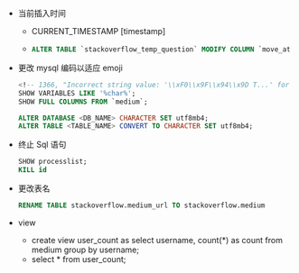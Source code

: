 - 当前插入时间
  - CURRENT_TIMESTAMP [timestamp]
  - 
    ```sql
    ALTER TABLE `stackoverflow_temp_question` MODIFY COLUMN `move_at` TIMESTAMP NOT NULL DEFAULT CURRENT_TIMESTAMP
    ```

- 更改 mysql 编码以适应 emoji
  ```sql
  <!-- 1366, "Incorrect string value: '\\xF0\\x9F\\x94\\x9D T...' for column -->
  SHOW VARIABLES LIKE '%char%';
  SHOW FULL COLUMNS FROM `medium`;
  
  ALTER DATABASE <DB_NAME> CHARACTER SET utf8mb4;
  ALTER TABLE <TABLE_NAME> CONVERT TO CHARACTER SET utf8mb4;
  ```

- 终止 Sql 语句
  ```sql
  SHOW processlist;
  KILL id
  ```

- 更改表名
  ```sql
  RENAME TABLE stackoverflow.medium_url TO stackoverflow.medium
  ```

- view
  - create view user_count as select username, count(*) as count from medium group by username;
  - select * from user_count;